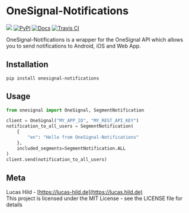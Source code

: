 # OneSignal-Notifications

![](https://img.shields.io/badge/license-MIT-blue.svg?style=flat-square)
[![PyPI](https://img.shields.io/pypi/v/onesignal-notifications.svg?style=flat-square&colorB=dfb317)](https://pypi.org/project/onesignal-notifications/)
[![Docs](https://img.shields.io/badge/docs-VuePress-red.svg?style=flat-square)](https://lanseuo.github.io/onesignal-notifications/)
[![Travis CI](https://img.shields.io/travis/Lanseuo/onesignal-notifications.svg?style=flat-square)](https://travis-ci.org/Lanseuo/onesignal-notifications)

OneSignal-Notifications is a wrapper for the OneSignal API which allows you to send notifications to Android, iOS and Web App.

## Installation

```
pip install onesignal-notifications
```

## Usage

```python
from onesignal import OneSignal, SegmentNotification

client = OneSignal("MY_APP_ID", "MY_REST_API_KEY")
notification_to_all_users = SegmentNotification(
    {
        "en": "Hello from OneSignal-Notifications"
    },
    included_segments=SegmentNotification.ALL
)
client.send(notification_to_all_users)
```

## Meta

Lucas Hild - [https://lucas-hild.de](https://lucas.hild.de)  
This project is licensed under the MIT License - see the LICENSE file for details
